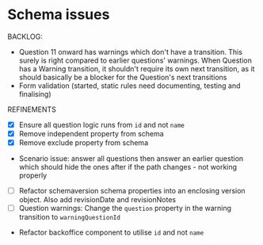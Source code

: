 # Schema issues

BACKLOG:

- Question 11 onward has warnings which don't have a transition. This surely is right compared to earlier questions' warnings. When Question has a Warning transition, it shouldn't require its own next transition, as it should basically be a blocker for the Question's next transitions
- Form validation (started, static rules need documenting, testing and finalising)

REFINEMENTS

- [x] Ensure all question logic runs from `id` and not `name`
- [x] Remove independent property from schema
- [x] Remove exclude property from schema
- Scenario issue: answer all questions then answer an earlier question which should hide the ones after if the path changes - not working properly
- [ ] Refactor schemaversion schema properties into an enclosing version object. Also add revisionDate and revisionNotes
- [ ] Question warnings: Change the `question` property in the warning transition to `warningQuestionId`
- Refactor backoffice component to utilise `id` and not `name`
